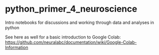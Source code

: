 # python_primer_4_neuroscience
Intro notebooks for discussions and working through data and analyses in python

See here as well for a basic introduction to Google Colab: https://github.com/neuralabc/documentation/wiki/Google-Colab-Information
